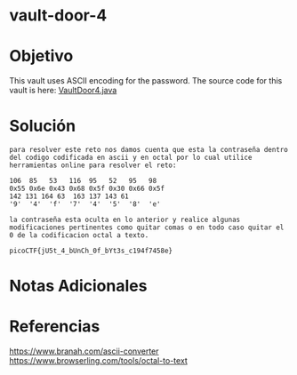 # vault-door-4

# Objetivo
This vault uses ASCII encoding for the password. The source code for this vault is here: [VaultDoor4.java](https://jupiter.challenges.picoctf.org/static/09d3002ae349631324a17e2255ae8df2/VaultDoor4.java)
# Solución 
```
para resolver este reto nos damos cuenta que esta la contraseña dentro del codigo codificada en ascii y en octal por lo cual utilice herramientas online para resolver el reto:

106  85   53   116  95   52   95   98  
0x55 0x6e 0x43 0x68 0x5f 0x30 0x66 0x5f
142 131 164 63  163 137 143 61 
'9'  '4'  'f'  '7'  '4'  '5'  '8'  'e' 

la contraseña esta oculta en lo anterior y realice algunas modificaciones pertinentes como quitar comas o en todo caso quitar el 0 de la codificacion octal a texto.

picoCTF{jU5t_4_bUnCh_0f_bYt3s_c194f7458e}
```
# Notas Adicionales

# Referencias
https://www.branah.com/ascii-converter
https://www.browserling.com/tools/octal-to-text